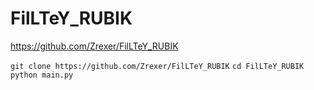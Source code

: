 # FilLTeY_RUBIK
https://github.com/Zrexer/FilLTeY_RUBIK

```git clone https://github.com/Zrexer/FilLTeY_RUBIK```
```cd FilLTeY_RUBIK```
```python main.py```
